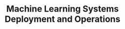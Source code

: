---
code: WMCS039-05
degree: MSc
order: 4
coordinator:
  email: d.feitosa@rug.nl
  name: Daniel Feitosa
contact:  
  header: Contact
  members:
  - d.feitosa@rug.nl
title: Machine Learning Systems Deployment and Operations
homepage: https://ocasys.rug.nl/current/catalog/course/WMCS039-05
---